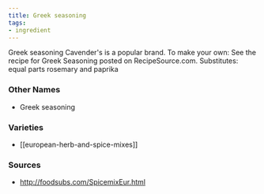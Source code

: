 ```yaml
---
title: Greek seasoning
tags:
- ingredient
---
```

Greek seasoning Cavender's is a popular brand. To make your own: See the recipe for Greek Seasoning posted on RecipeSource.com. Substitutes: equal parts rosemary and paprika

### Other Names

* Greek seasoning

### Varieties

* [[european-herb-and-spice-mixes]]

### Sources
* http://foodsubs.com/SpicemixEur.html
